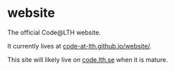 # website
The official Code@LTH website.

It currently lives at [code-at-lth.github.io/website/](http://code-at-lth.github.io/website/).

This site will likely live on [code.lth.se](http://code.lth.se) when it is mature.
